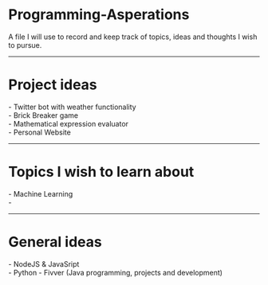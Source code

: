 # Programming-Asperations
A file I will use to record and keep track of topics, ideas and thoughts I wish to pursue.


-------------------------------------------------------------------------
<h1> Project ideas </h1>
- Twitter bot with weather functionality <br>
- Brick Breaker game <br>
- Mathematical expression evaluator <br>
- Personal Website <br>




-------------------------------------------------------------------------
<h1> Topics I wish to learn about </h1>
- Machine Learning <br>
-



-------------------------------------------------------------------------
<h1> General ideas </h1>
- NodeJS & JavaSript <br>
- Python
- Fivver (Java programming, projects and development)
